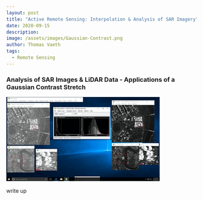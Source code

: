 ```yaml
---
layout: post
title: "Active Remote Sensing: Interpolation & Analysis of SAR Imagery"
date: 2020-09-15
description: 
image: /assets/images/Gaussian-Contrast.png
author: Thomas Vaeth
tags: 
  - Remote Sensing
---
```


### Analysis of SAR Images & LiDAR Data - Applications of a Gaussian Contrast Stretch

![Map GIS](/assets/images/Gaussian-Contrast.png)

write up

